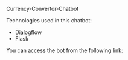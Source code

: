 Currency-Convertor-Chatbot

Technologies used in this chatbot:
- Dialogflow
- Flask

You can access the bot from the following link:
